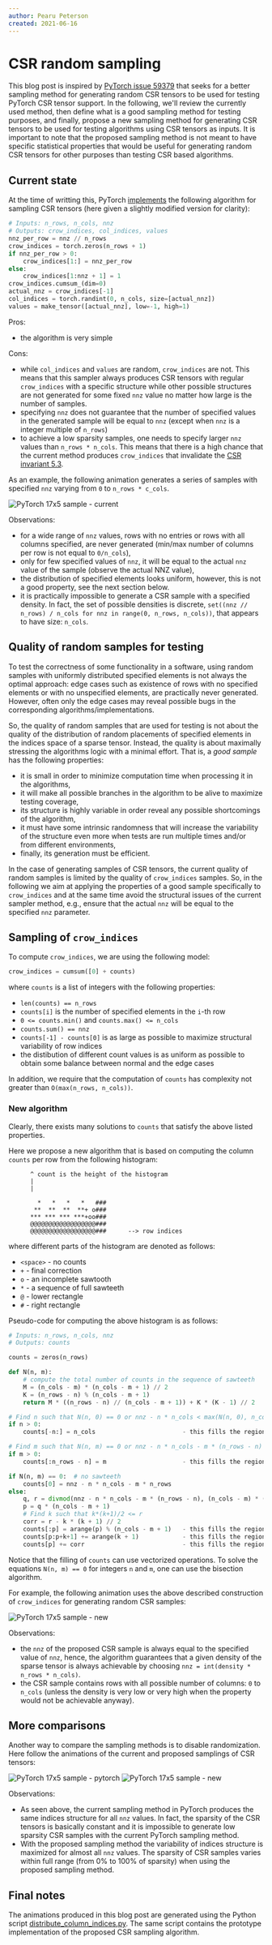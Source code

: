 ```yaml
---
author: Pearu Peterson
created: 2021-06-16
---
```


# CSR random sampling

This blog post is inspired by [PyTorch issue 59379](https://github.com/pytorch/pytorch/issues/59379) that seeks
for a better sampling method for generating random CSR tensors to be used for testing PyTorch CSR
tensor support. In the following, we'll review the currently used method, then define what is a good
sampling method for testing purposes, and finally, propose a new sampling method for generating CSR tensors
to be used for testing algorithms using CSR tensors as inputs. It is important to note that
the proposed sampling method is not meant to have specific statistical properties that would be
useful for generating random CSR tensors for other purposes than testing CSR based algorithms.

## Current state

At the time of writting this, PyTorch [implements](https://github.com/pytorch/pytorch/blob/8c4e78129ec8d71d587ac5d143ad17e4b95b3576/torch/testing/_internal/common_utils.py#L1068-L1092)
the following algorithm for sampling CSR tensors (here given a slightly modified version for clarity):

```python
# Inputs: n_rows, n_cols, nnz
# Outputs: crow_indices, col_indices, values
nnz_per_row = nnz // n_rows
crow_indices = torch.zeros(n_rows + 1)
if nnz_per_row > 0:
    crow_indices[1:] = nnz_per_row
else:
    crow_indices[1:nnz + 1] = 1
crow_indices.cumsum_(dim=0)
actual_nnz = crow_indices[-1]
col_indices = torch.randint(0, n_cols, size=[actual_nnz])
values = make_tensor([actual_nnz], low=-1, high=1)
```

Pros:
- the algorithm is very simple

Cons:
- while `col_indices` and `values` are random, `crow_indices` are not. This means that this sampler always
  produces CSR tensors with regular `crow_indices` with a specific structure while other possible structures are
  not generated for some fixed `nnz` value no matter how large is the number of samples. 
- specifying `nnz` does not guarantee that the number of specified values in the generated sample will be equal to `nnz`
  (except when `nnz` is a integer multiple of `n_rows`)
- to achieve a low sparsity samples, one needs to specify larger `nnz` values than `n_rows * n_cols`. This means that
  there is a high chance that the current method produces `crow_indices` that invalidate the 
  [CSR invariant 5.3](https://github.com/pearu/pearu.github.io/blob/main/csr_tensor_invariants.md#indices-invariants).

As an example, the following animation generates a series of samples with specified `nnz` varying from `0` to `n_rows * c_cols`.

![PyTorch 17x5 sample - current](data/distribute_column_indices_17x5_pytorch_random.gif)

Observations:
- for a wide range of `nnz` values, rows with no entries or rows with all columns specified,
  are never generated (min/max number of columns per row is not equal to `0/n_cols`),
- only for few specified values of `nnz`, it will be equal to the actual `nnz` value of the sample (observe the actual NNZ value),
- the distribution of specified elements looks uniform, however, this is not a good property, see the next section below.
- it is practically impossible to generate a CSR sample with a specified density. In fact, the set of possible densities is
  discrete, `set((nnz // n_rows) / n_cols for nnz in range(0, n_rows, n_cols))`, that appears to have size: `n_cols`.

## Quality of random samples for testing

To test the correctness of some functionality in a software, using random samples with uniformly distributed specified elements
is not always the optimal approach: edge cases such as existence of rows with no specified elements or with no unspecified elements,
are practically never generated. However, often only the edge cases may reveal possible bugs in the corresponding
algorithms/implementations.

So, the quality of random samples that are used for testing is not about the quality of the distribution of random placements
of specified elements in the indices space of a sparse tensor. Instead, the quality is about
maximally stressing the algorithms logic with a minimal effort. That is, a *good sample* has the following properties:
- it is small in order to minimize computation time when processing it in the algorithms,
- it will make all possible branches in the algorithm to be alive to maximize testing coverage,
- its structure is highly variable in order reveal any possible shortcomings of the algorithm,
- it must have some intrinsic randomness that will increase the variability of the structure even more when
  tests are run multiple times and/or from different environments,
- finally, its generation must be efficient.

In the case of generating samples of CSR tensors, the current quality of random samples is limited by the quality of `crow_indices`
samples. So, in the following we aim at applying the properties of a good sample specifically to `crow_indices` and
at the same time avoid the structural issues of the current sampler method, e.g., ensure that the actual `nnz`
will be equal to the specified `nnz` parameter.

## Sampling of `crow_indices`

To compute `crow_indices`, we are using the following model:

```python
crow_indices = cumsum([0] + counts)
```

where `counts` is a list of integers with the following properties:

- `len(counts) == n_rows`
- `counts[i]` is the number of specified elements in the `i`-th row
- `0 <= counts.min()` and `counts.max() <= n_cols`
- `counts.sum() == nnz`
- `counts[-1] - counts[0]` is as large as possible to maximize structural variability of row indices
- the distibution of different count values is as uniform as possible to obtain some balance between normal and the edge cases

In addition, we require that the computation of `counts` has complexity not greater than `O(max(n_rows, n_cols))`.

### New algorithm

Clearly, there exists many solutions to `counts` that satisfy the above listed properties.

Here we propose a new algorithm that is based on computing the column `counts` per row
from the following histogram:

```
      ^ count is the height of the histogram
      |
      |

        *   *   *   *   ###
       **  **  **  **+ o###
      *** *** *** ***+oo###
      @@@@@@@@@@@@@@@@@@###
      @@@@@@@@@@@@@@@@@@###      --> row indices
```
where different parts of the histogram are denoted as follows:
- `<space>` - no counts
- `+` - final correction
- `o` - an incomplete sawtooth
- `*` - a sequence of full sawteeth
- `@` - lower rectangle
- `#` - right rectangle

Pseudo-code for computing the above histogram is as follows:

```python
# Inputs: n_rows, n_cols, nnz
# Outputs: counts

counts = zeros(n_rows)

def N(n, m):
    # compute the total number of counts in the sequence of sawteeth
    M = (n_cols - m) * (n_cols - m + 1) // 2
    K = (n_rows - n) % (n_cols - m + 1)
    return M * ((n_rows - n) // (n_cols - m + 1)) + K * (K - 1) // 2

# Find n such that N(n, 0) == 0 or nnz - n * n_cols < max(N(n, 0), n_cols)
if n > 0:
    counts[-n:] = n_cols                        - this fills the region denoted by #

# Find m such that N(n, m) == 0 or nnz - n * n_cols - m * (n_rows - n) < max(N(n, m), n_rows - n)
if m > 0:
    counts[:n_rows - n] = m                     - this fills the region denoted by @

if N(n, m) == 0:  # no sawteeth
    counts[0] = nnz - n * n_cols - m * n_rows
else:
    q, r = divmod(nnz - n * n_cols - m * (n_rows - n), (n_cols - m) * (n_cols - m + 1) // 2)
    p = q * (n_cols - m + 1)
    # Find k such that k*(k+1)/2 <= r
    corr = r - k * (k + 1) // 2
    counts[:p] = arange(p) % (n_cols - m + 1)   - this fills the region denoted by *
    counts[p:p+k+1] += arange(k + 1)            - this fills the region denoted by o
    counts[p] += corr                           - this fills the region denoted by +
```

Notice that the filling of `counts` can use vectorized operations.
To solve the equations `N(n, m) == 0` for integers `n` and `m`, one can use the bisection algorithm.

For example, the following animation uses the above described construction of `crow_indices` for generating random CSR samples:

![PyTorch 17x5 sample - new](data/distribute_column_indices_17x5_new_random.gif)

Observations:
- the `nnz` of the proposed CSR sample is always equal to the specified value of `nnz`, hence, the algorithm guarantees that
  a given density of the sparse tensor is always achievable by choosing `nnz = int(density * n_rows * n_cols)`.
- the CSR sample contains rows with all possible number of columns: `0` to `n_cols` (unless the density is very low or very high when the
  property would not be achievable anyway).


## More comparisons

Another way to compare the sampling methods is to disable randomization. Here follow the
animations of the current and proposed samplings of CSR tensors:

![PyTorch 17x5 sample - pytorch](data/distribute_column_indices_17x5_pytorch_norandom.gif)
![PyTorch 17x5 sample - new](data/distribute_column_indices_17x5_new_norandom.gif)

Observations:
- As seen above, the current sampling method in PyTorch produces the same indices structure
  for all `nnz` values. In fact, the sparsity of the CSR tensors is basically constant and it is
  impossible to generate low sparsity CSR samples with the current PyTorch sampling method.
- With the proposed sampling method the variability of indices structure
  is maximized for almost all `nnz` values. The sparsity of CSR samples varies
  within full range (from 0% to 100% of sparsity) when using the proposed sampling method.

## Final notes

The animations produced in this blog post are generated using the Python script [distribute_column_indices.py](data/distribute_column_indices.py).
The same script contains the prototype implementation of the proposed CSR sampling algorithm.
